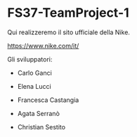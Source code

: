 # FS37-TeamProject-1

Qui realizzeremo il sito ufficiale della Nike.

https://www.nike.com/it/

Gli sviluppatori:

- Carlo Ganci

- Elena Lucci

- Francesca Castangia

- Agata Serranò

- Christian Sestito
